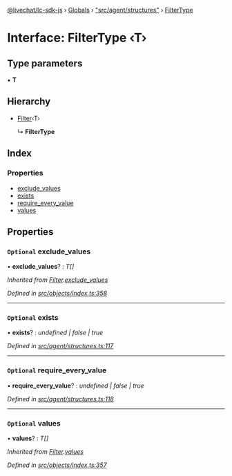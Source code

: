 [@livechat/lc-sdk-js](../README.md) › [Globals](../globals.md) › ["src/agent/structures"](../modules/_src_agent_structures_.md) › [FilterType](_src_agent_structures_.filtertype.md)

# Interface: FilterType ‹**T**›

## Type parameters

▪ **T**

## Hierarchy

* [Filter](_src_objects_index_.filter.md)‹T›

  ↳ **FilterType**

## Index

### Properties

* [exclude_values](_src_agent_structures_.filtertype.md#optional-exclude_values)
* [exists](_src_agent_structures_.filtertype.md#optional-exists)
* [require_every_value](_src_agent_structures_.filtertype.md#optional-require_every_value)
* [values](_src_agent_structures_.filtertype.md#optional-values)

## Properties

### `Optional` exclude_values

• **exclude_values**? : *T[]*

*Inherited from [Filter](_src_objects_index_.filter.md).[exclude_values](_src_objects_index_.filter.md#optional-exclude_values)*

*Defined in [src/objects/index.ts:358](https://github.com/livechat/lc-sdk-js/blob/de56f05/src/objects/index.ts#L358)*

___

### `Optional` exists

• **exists**? : *undefined | false | true*

*Defined in [src/agent/structures.ts:117](https://github.com/livechat/lc-sdk-js/blob/de56f05/src/agent/structures.ts#L117)*

___

### `Optional` require_every_value

• **require_every_value**? : *undefined | false | true*

*Defined in [src/agent/structures.ts:118](https://github.com/livechat/lc-sdk-js/blob/de56f05/src/agent/structures.ts#L118)*

___

### `Optional` values

• **values**? : *T[]*

*Inherited from [Filter](_src_objects_index_.filter.md).[values](_src_objects_index_.filter.md#optional-values)*

*Defined in [src/objects/index.ts:357](https://github.com/livechat/lc-sdk-js/blob/de56f05/src/objects/index.ts#L357)*
